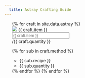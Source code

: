```yaml
---
  title: Astray Crafting Guide
---
```


<div class="progress">
  <div class="progress-bar" role="progressbar" aria-valuenow="15" aria-valuemin="0" aria-valuemax="100"></div>
  <div class="progress-bar bg-success" role="progressbar"  aria-valuenow="30" aria-valuemin="0" aria-valuemax="100"></div>
  <div class="progress-bar bg-info" role="progressbar" aria-valuenow="20" aria-valuemin="0" aria-valuemax="100"></div>
</div>

<ul>
  {% for craft in site.data.astray %}
  <div class="input-group-prepend">
    <span class="input-group-text"><img src="/assets/icons/{{ craft.item }}.png"> {{ craft.item }}</span>
  </div>
  
  <div class="input-group mb-3">
    <input type="text" class="form-control" placeholder="{{ craft.item }}" aria-label="{{ craft.item }}" aria-describedby="basic-addon2">
    <div class="input-group-append">
      <span class="input-group-text" id="basic-addon2">/{{ craft.quantity }}</span>
    </div>
  </div>

{% for sub in craft.method %}
<ul>
<li> {{ sub.recipe }} </li>
<li> {{ sub.quantity }} </li>
</ul>
{% endfor %}
{% endfor %}
</ul>

